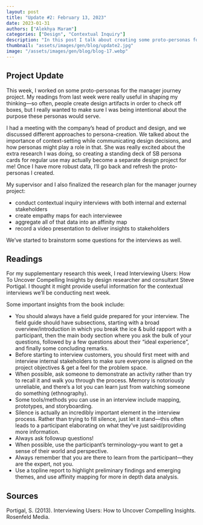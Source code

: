 ```yaml
---
layout: post
title: "Update #2: February 13, 2023"
date: 2023-01-31
authors: ["Alekhya Maram"]
categories: ["Design", "Contextual Inquiry"]
description: "In this post I talk about creating some proto-personas for my project and preparing for our upcoming contextual inquiry interviews."
thumbnail: "assets/images/gen/blog/update2.jpg"
image: "/assets/images/gen/blog/blog-17.webp"
---
```


## Project Update

This week, I worked on some proto-personas for the manager journey project. My readings from last week were really useful in shaping my thinking—so often, people create design artifacts in order to check off boxes, but I really wanted to make sure I was being intentional about the purpose these personas would serve. 

I had a meeting with the company’s head of product and design, and we discussed different approaches to persona-creation. We talked about the importance of context-setting while communicating design decisions, and how personas might play a role in that. She was really excited about the extra research I was doing, so creating a standing deck of SB persona cards for regular use may actually become a separate design project for me!  Once I have more robust data, I’ll go back and refresh the proto-personas I created.

My supervisor and I also finalized the research plan for the manager journey project:

<ul>
  <li>conduct contextual inquiry interviews with both internal and external stakeholders</li>
  <li>create empathy maps for each interviewee</li>
  <li>aggregate all of that data into an affinity map</li>
  <li>record a video presentation to deliver insights to stakeholders</li>
</ul>

We’ve started to brainstorm some questions for the interviews as well. 

## Readings

For my supplementary research this week, I read Interviewing Users: How To Uncover Compelling Insights by design researcher and consultant Steve Portigal. I thought it might provide useful information for the contextual interviews we’ll be conducting next week. 

Some important insights from the book include:
<ul>
  <li>You should always have a field guide prepared for your interview. The field guide should have subsections, starting with a broad overview/introduction in which you break the ice & build rapport with a participant, then the main body section where you ask the bulk of your questions, followed by a few questions about their “ideal experience”, and finally some concluding remarks.</li>
  <li>Before starting to interview customers, you should first meet with and interview internal stakeholders to make sure everyone is aligned on the project objectives & get a feel for the problem space.</li>
  <li>When possible, ask someone to demonstrate an activity rather than try to recall it and walk you through the process. Memory is notoriously unreliable, and there’s a lot you can learn just from watching someone do something (ethnography).</li>
  <li>Some tools/methods you can use in an interview include mapping, prototypes, and storyboarding.</li>
  <li>Silence is actually an incredibly important element in the interview process. Rather than trying to fill silence, just let it stand—this often leads to a participant elaborating on what they’ve just said/providing more information.</li>
  <li>Always ask followup questions!</li>
  <li>When possible, use the participant’s terminology–you want to get a sense of their world and perspective.</li>
  <li>Always remember that you are there to learn from the participant—they are the expert, not you.</li>
  <li>Use a topline report to highlight preliminary findings and emerging themes, and use affinity mapping for more in depth data analysis.</li>
</ul>


## Sources

Portigal, S. (2013). Interviewing Users: How to Uncover Compelling Insights. Rosenfeld Media.
